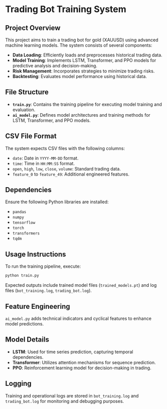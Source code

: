 # Trading Bot Training System

## Project Overview
This project aims to train a trading bot for gold (XAUUSD) using advanced machine learning models. The system consists of several components:
- **Data Loading**: Efficiently loads and preprocesses historical trading data.
- **Model Training**: Implements LSTM, Transformer, and PPO models for predictive analysis and decision-making.
- **Risk Management**: Incorporates strategies to minimize trading risks.
- **Backtesting**: Evaluates model performance using historical data.

## File Structure
- **`train.py`**: Contains the training pipeline for executing model training and evaluation.
- **`ai_model.py`**: Defines model architectures and training methods for LSTM, Transformer, and PPO models.

## CSV File Format
The system expects CSV files with the following columns:
- `date`: Date in `YYYY-MM-DD` format.
- `time`: Time in `HH:MM:SS` format.
- `open`, `high`, `low`, `close`, `volume`: Standard trading data.
- `feature_0` to `feature_49`: Additional engineered features.

## Dependencies
Ensure the following Python libraries are installed:
- `pandas`
- `numpy`
- `tensorflow`
- `torch`
- `transformers`
- `tqdm`

## Usage Instructions
To run the training pipeline, execute:
```bash
python train.py
```
Expected outputs include trained model files (`trained_models.pt`) and log files (`bot_training.log`, `trading_bot.log`).

## Feature Engineering
`ai_model.py` adds technical indicators and cyclical features to enhance model predictions.

## Model Details
- **LSTM**: Used for time series prediction, capturing temporal dependencies.
- **Transformer**: Utilizes attention mechanisms for sequence prediction.
- **PPO**: Reinforcement learning model for decision-making in trading.

## Logging
Training and operational logs are stored in `bot_training.log` and `trading_bot.log` for monitoring and debugging purposes.